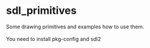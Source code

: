 # sdl_primitives

Some drawing primitives and examples how to use them. <br />
<br />
You need to install pkg-config and sdl2 <br />

